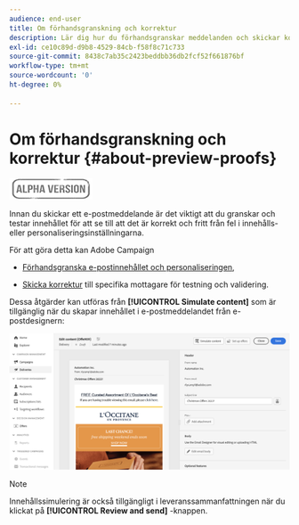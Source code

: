 ```yaml
---
audience: end-user
title: Om förhandsgranskning och korrektur
description: Lär dig hur du förhandsgranskar meddelanden och skickar korrektur
exl-id: ce10c89d-d9b8-4529-84cb-f58f8c71c733
source-git-commit: 8438c7ab35c2423beddbb36db2fcf52f661876bf
workflow-type: tm+mt
source-wordcount: '0'
ht-degree: 0%

---
```


# Om förhandsgranskning och korrektur {#about-preview-proofs}

![](../assets/do-not-localize/badge.png)

Innan du skickar ett e-postmeddelande är det viktigt att du granskar och testar innehållet för att se till att det är korrekt och fritt från fel i innehålls- eller personaliseringsinställningarna.

För att göra detta kan Adobe Campaign

* [Förhandsgranska e-postinnehållet och personaliseringen](#preview),

<!--* [Check the email rendering](#rendering) in popular desktop, mobile and web-based clients,-->
* [Skicka korrektur](#send-proofs) till specifika mottagare för testning och validering.

Dessa åtgärder kan utföras från **[!UICONTROL Simulate content]** som är tillgänglig när du skapar innehållet i e-postmeddelandet från e-postdesignern:

![](assets/simulate.png)

>[!NOTE]
>
>Innehållssimulering är också tillgängligt i leveranssammanfattningen när du klickat på **[!UICONTROL Review and send]** -knappen.
